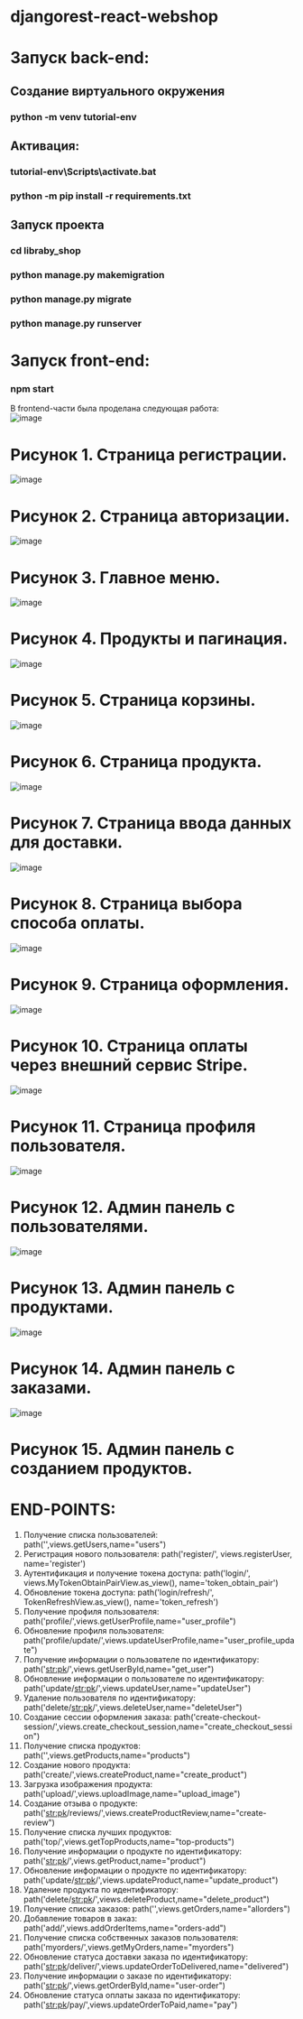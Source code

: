 # djangorest-react-webshop
# Запуск back-end:
## Создание виртуального окружения 
### python -m venv tutorial-env
## Активация:
### tutorial-env\Scripts\activate.bat
### python -m pip install -r requirements.txt
## Запуск проекта
### cd libraby_shop
### python manage.py makemigration 
### python manage.py migrate
### python manage.py runserver
# Запуск front-end:
### npm start

В frontend-части была проделана следующая работа:	
 ![image](https://github.com/dazeBoyy/djangorest-react-webshop/assets/66539510/f38df714-aeed-4c21-83fc-07cb04b702df)
# Рисунок 1.  Страница регистрации.
![image](https://github.com/dazeBoyy/djangorest-react-webshop/assets/66539510/16b95f92-d01f-412c-b9e6-bbc550cf1925)
# Рисунок 2.  Страница авторизации.

 ![image](https://github.com/dazeBoyy/djangorest-react-webshop/assets/66539510/87dd23a3-a761-4e05-9ded-4e5f5eb4fe1e)
# Рисунок 3.  Главное меню.
![image](https://github.com/dazeBoyy/djangorest-react-webshop/assets/66539510/5ecf38c5-3fa3-4ec7-997d-1c50a7c22f8f)

# Рисунок 4. Продукты и пагинация.

![image](https://github.com/dazeBoyy/djangorest-react-webshop/assets/66539510/5d6b868a-167f-4486-be7a-1ad9b40da60d)

	 
# Рисунок 5. Страница корзины.
 ![image](https://github.com/dazeBoyy/djangorest-react-webshop/assets/66539510/fb32421f-e12a-4618-8423-3e3158af9575)

# Рисунок 6. Страница продукта.
 ![image](https://github.com/dazeBoyy/djangorest-react-webshop/assets/66539510/67980266-d89b-4dee-adbd-d6f5857df051)

# Рисунок 7. Страница ввода данных для доставки.
 
![image](https://github.com/dazeBoyy/djangorest-react-webshop/assets/66539510/99853638-f186-474f-9be8-0b60554c5643)

# Рисунок 8. Страница выбора способа оплаты.	
 ![image](https://github.com/dazeBoyy/djangorest-react-webshop/assets/66539510/7c999d97-66e0-4734-9d6f-3d0e5cac075c)

# Рисунок 9. Страница оформления.
![image](https://github.com/dazeBoyy/djangorest-react-webshop/assets/66539510/61e924c6-9200-4ade-a611-fc61c2cfca32)

# Рисунок 10. Страница оплаты через внешний сервис Stripe.
 
![image](https://github.com/dazeBoyy/djangorest-react-webshop/assets/66539510/fe62d377-25ee-40b7-a726-0bcb34289639)

# Рисунок 11. Страница профиля пользователя.
 ![image](https://github.com/dazeBoyy/djangorest-react-webshop/assets/66539510/75e3be2f-249d-4cd4-b004-fc1028f024b8)

# Рисунок 12. Админ панель с пользователями.
![image](https://github.com/dazeBoyy/djangorest-react-webshop/assets/66539510/7071c2b8-9dc4-4e76-98aa-5b43febc35b1)

 
# Рисунок 13. Админ панель с продуктами.
 ![image](https://github.com/dazeBoyy/djangorest-react-webshop/assets/66539510/7934ca5e-c6ae-4ebf-ba2c-2d3a408a730f)

# Рисунок 14. Админ панель с заказами.

![image](https://github.com/dazeBoyy/djangorest-react-webshop/assets/66539510/8dc8a15f-04a9-45ba-ae97-46de5a326158)
# Рисунок 15. Админ панель с созданием продуктов.

 # END-POINTS:
1.	Получение списка пользователей:
path('',views.getUsers,name="users")
2.	Регистрация нового пользователя:
path('register/', views.registerUser, name='register')
3.	Аутентификация и получение токена доступа:
path('login/', views.MyTokenObtainPairView.as_view(), name='token_obtain_pair')
4.	Обновление токена доступа:
path('login/refresh/', TokenRefreshView.as_view(), name='token_refresh')
5.	Получение профиля пользователя:
path('profile/',views.getUserProfile,name="user_profile")
6.	Обновление профиля пользователя:
path('profile/update/',views.updateUserProfile,name="user_profile_update")
7.	Получение информации о пользователе по идентификатору:
path('<str:pk>/',views.getUserById,name="get_user")
8.	Обновление информации о пользователе по идентификатору:
path('update/<str:pk>/',views.updateUser,name="updateUser")
9.	Удаление пользователя по идентификатору:
path('delete/<str:pk>/',views.deleteUser,name="deleteUser")
10.	Создание сессии оформления заказа:
path('create-checkout-session/',views.create_checkout_session,name="create_checkout_session")
11.	Получение списка продуктов:
path('',views.getProducts,name="products")
12.	Создание нового продукта:
path('create/',views.createProduct,name="create_product")
13.	Загрузка изображения продукта:
path('upload/',views.uploadImage,name="upload_image")
14.	Создание отзыва о продукте:
path('<str:pk>/reviews/',views.createProductReview,name="create-review")
15.	Получение списка лучших продуктов:
path('top/',views.getTopProducts,name="top-products")
16.	Получение информации о продукте по идентификатору:
path('<str:pk>/',views.getProduct,name="product")
17.	Обновление информации о продукте по идентификатору:
path('update/<str:pk>/',views.updateProduct,name="update_product")
18.	Удаление продукта по идентификатору:
path('delete/<str:pk>/',views.deleteProduct,name="delete_product")
19.	Получение списка заказов:
path('',views.getOrders,name="allorders")
20.	Добавление товаров в заказ:
path('add/',views.addOrderItems,name="orders-add")
21.	Получение списка собственных заказов пользователя:
path('myorders/',views.getMyOrders,name="myorders")
22.	Обновление статуса доставки заказа по идентификатору:
path('<str:pk>/deliver/',views.updateOrderToDelivered,name="delivered")
23.	Получение информации о заказе по идентификатору:
path('<str:pk>/',views.getOrderById,name="user-order")
24.	Обновление статуса оплаты заказа по идентификатору:
path('<str:pk>/pay/',views.updateOrderToPaid,name="pay")
